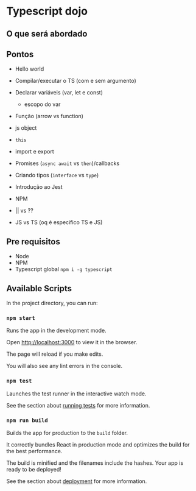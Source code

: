# Typescript dojo

## O que será abordado

## Pontos

- Hello world
- Compilar/executar o TS (com e sem argumento)
- Declarar variáveis (var, let e const)
  - escopo do var
- Função (arrow vs function)
- js object
- `this`
- import e export
- Promises (`async await` vs `then`)/callbacks
- Criando tipos (`interface` vs `type`)
- Introdução ao Jest
- NPM
- || vs ??

- JS vs TS (oq é especifico TS e JS)

## Pre requisitos

- Node
- NPM
- Typescript global `npm i -g typescript`

## Available Scripts

In the project directory, you can run:

### `npm start`

Runs the app in the development mode.

Open [http://localhost:3000](http://localhost:3000) to view it in the browser.

The page will reload if you make edits.

You will also see any lint errors in the console.

### `npm test`

Launches the test runner in the interactive watch mode.

See the section about [running tests](https://facebook.github.io/create-react-app/docs/running-tests) for more information.

### `npm run build`

Builds the app for production to the `build` folder.

It correctly bundles React in production mode and optimizes the build for the best performance.

The build is minified and the filenames include the hashes.
Your app is ready to be deployed!

See the section about [deployment](https://facebook.github.io/create-react-app/docs/deployment) for more information.
